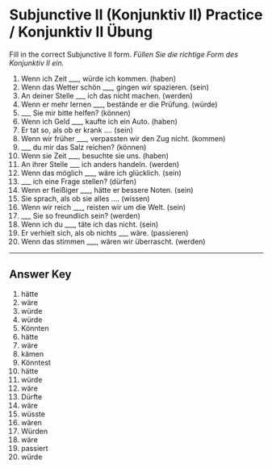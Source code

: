 # Subjunctive II (Konjunktiv II) Practice / Konjunktiv II Übung

Fill in the correct Subjunctive II form.
*Füllen Sie die richtige Form des Konjunktiv II ein.*

1. Wenn ich Zeit ___, würde ich kommen. (haben)
2. Wenn das Wetter schön ___, gingen wir spazieren. (sein)
3. An deiner Stelle ___ ich das nicht machen. (werden)
4. Wenn er mehr lernen ___, bestände er die Prüfung. (würde)
5. ___ Sie mir bitte helfen? (können)
6. Wenn ich Geld ___, kaufte ich ein Auto. (haben)
7. Er tat so, als ob er krank .... (sein)
8. Wenn wir früher ___, verpassten wir den Zug nicht. (kommen)
9. ___ du mir das Salz reichen? (können)
10. Wenn sie Zeit ___, besuchte sie uns. (haben)
11. An ihrer Stelle ___ ich anders handeln. (werden)
12. Wenn das möglich ___, wäre ich glücklich. (sein)
13. ___ ich eine Frage stellen? (dürfen)
14. Wenn er fleißiger ___, hätte er bessere Noten. (sein)
15. Sie sprach, als ob sie alles .... (wissen)
16. Wenn wir reich ___, reisten wir um die Welt. (sein)
17. ___ Sie so freundlich sein? (werden)
18. Wenn ich du ___, täte ich das nicht. (sein)
19. Er verhielt sich, als ob nichts ___ wäre. (passieren)
20. Wenn das stimmen ___, wären wir überrascht. (werden)

---
## Answer Key

1. hätte
2. wäre
3. würde
4. würde
5. Könnten
6. hätte
7. wäre
8. kämen
9. Könntest
10. hätte
11. würde
12. wäre
13. Dürfte
14. wäre
15. wüsste
16. wären
17. Würden
18. wäre
19. passiert
20. würde
